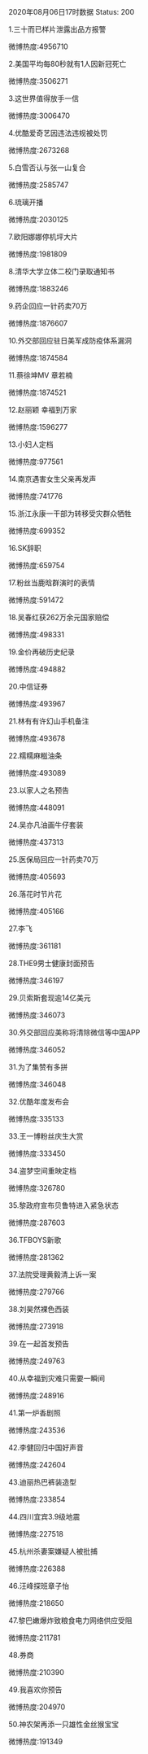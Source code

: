 2020年08月06日17时数据
Status: 200

1.三十而已样片泄露出品方报警

微博热度:4956710

2.美国平均每80秒就有1人因新冠死亡

微博热度:3506271

3.这世界值得放手一信

微博热度:3006470

4.优酷爱奇艺因违法违规被处罚

微博热度:2673268

5.白雪否认与张一山复合

微博热度:2585747

6.琉璃开播

微博热度:2030125

7.欧阳娜娜停机坪大片

微博热度:1981809

8.清华大学立体二校门录取通知书

微博热度:1883246

9.药企回应一针药卖70万

微博热度:1876607

10.外交部回应驻日美军成防疫体系漏洞

微博热度:1874584

11.蔡徐坤MV 章若楠

微博热度:1874521

12.赵丽颖 幸福到万家

微博热度:1596277

13.小妇人定档

微博热度:977561

14.南京遇害女生父亲再发声

微博热度:741776

15.浙江永康一干部为转移受灾群众牺牲

微博热度:699352

16.SK辞职

微博热度:659754

17.粉丝当鹿晗群演时的表情

微博热度:591472

18.吴春红获262万余元国家赔偿

微博热度:498331

19.金价再破历史纪录

微博热度:494882

20.中信证券

微博热度:493967

21.林有有许幻山手机备注

微博热度:493678

22.糯糯麻糍油条

微博热度:493089

23.以家人之名预告

微博热度:448091

24.吴亦凡油画牛仔套装

微博热度:437313

25.医保局回应一针药卖70万

微博热度:405693

26.落花时节片花

微博热度:405166

27.李飞

微博热度:361181

28.THE9男士健康封面预告

微博热度:346197

29.贝索斯套现逾14亿美元

微博热度:346073

30.外交部回应美称将清除微信等中国APP

微博热度:346052

31.为了集赞有多拼

微博热度:346048

32.优酷年度发布会

微博热度:335133

33.王一博粉丝庆生大赏

微博热度:333450

34.盗梦空间重映定档

微博热度:326780

35.黎政府宣布贝鲁特进入紧急状态

微博热度:287603

36.TFBOYS新歌

微博热度:281362

37.法院受理黄毅清上诉一案

微博热度:279766

38.刘昊然裸色西装

微博热度:273918

39.在一起首发预告

微博热度:249763

40.从幸福到灾难只需要一瞬间

微博热度:248916

41.第一炉香剧照

微博热度:243536

42.李健回归中国好声音

微博热度:242604

43.迪丽热巴裤装造型

微博热度:233854

44.四川宜宾3.9级地震

微博热度:227518

45.杭州杀妻案嫌疑人被批捕

微博热度:226388

46.汪峰探班章子怡

微博热度:218650

47.黎巴嫩爆炸致粮食电力网络供应受阻

微博热度:211781

48.券商

微博热度:210390

49.我喜欢你预告

微博热度:204970

50.神农架再添一只雄性金丝猴宝宝

微博热度:191349

